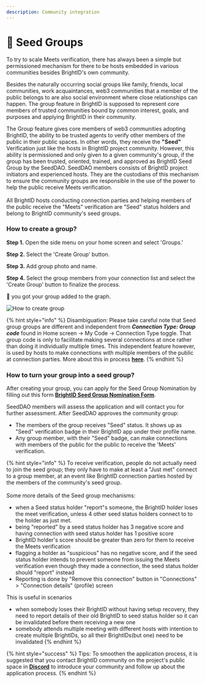 ```yaml
---
description: Community integration
---
```


# 🌱 Seed Groups

To try to scale Meets verification, there has always been a simple but permissioned mechanism for there to be hosts embedded in various communities besides BrightID's own community.

Besides the naturally occurring social groups like family, friends, local communities, work acquaintances, web3 communities that a member of the public belongs to are also social environment where close relationships can happen. The group feature in BrightID is supposed to represent core members of trusted communities bound by common interest, goals, and purposes and applying BrightID in their community.

The Group feature gives core members of web3 communities adopting BrightID, the ability to be trusted agents to verify other members of the public in their public spaces. In other words, they receive the **"Seed"** Verification just like the hosts in BrightID project community. However, this ability is permissioned and only given to a given community's group, if the group has been trusted, oriented, trained, and approved as BrightID Seed Group by the SeedDAO. SeedDAO members consists of BrightID project initiators and experienced hosts. They are the custodians of this mechanism to ensure the community groups are responsible in the use of the power to help the public receive Meets verification.\
\
All BrightID hosts conducting connection parties and helping members of the public receive the "Meets" verification are "Seed" status holders and belong to BrightID community's seed groups.

### How to create a group?

**Step 1.** Open the side menu on your home screen and select 'Groups.'

**Step 2.** Select the 'Create Group' button.

**Step 3.** Add group photo and name.

**Step 4.** Select the group members from your connection list and select the 'Create Group' button to finalize the process.

🎉  you got your group added to the graph.

![How to create group](<../../.gitbook/assets/Creating Group\_P1.png>)

{% hint style="info" %}
Disambiguation: Please take careful note that Seed group groups are different and independent from _**Connection Type: Group code**_ found in Home screen -> My Code -> Connection Type toggle. That group code is only to facilitate making several connections at once rather than doing it individually multiple times. This independent feature however, is used by hosts to make connections with multiple members of the public at connection parties. More about this in process [**here**](../making-connections/connection-process.md#making-group-connections).
{% endhint %}

### How to turn your group into a seed group?

After creating your group, you can apply for the Seed Group Nomination by filling out this form [**BrightID Seed Group Nomination Form**](https://docs.google.com/forms/d/e/1FAIpQLSd5ma8NIyNmOFfgYGOYXC0rQITWSQgLepe1xzIy5dDy5sNXRA/viewform).

SeedDAO members will assess the application and will contact you for further assessment. After SeedDAO approves the community group:

* The members of the group receives "Seed" status. It shows up as "Seed" verification badge in their BrightID app under their profile name.
* Any group member, with their "Seed" badge, can make connections with members of the public for the public to receive the 'Meets' verification.

{% hint style="info" %}
To receive verification, people do not actually need to join the seed group; they only have to make at least a "Just met" connect to a group member, at an event like BrightID connection parties hosted by the members of the community's seed group.\
\
Some more details of the Seed group mechanisms:

* when a Seed status holder "report"s someone, the BrightID holder loses the meet verification, unless 4 other seed status holders connect to to the holder as just met.
* being "reported" by a seed status holder has 3 negative score and having connection with seed status holder has 1 positive score
* BrightID holder's score should be greater than zero for them to receive the Meets verification
* flagging a holder as "suspicious" has no negative score, and if the seed status holder intends to prevent someone from issuing the Meets verification even though they made a connection, the seed status holder should "report" instead
* Reporting is done by "Remove this connection" button in "Connections" > "Connection details" (profile) screen

This is useful in scenarios

* when somebody loses their BrightID without having setup recovery, they need to report details of their old BrightID to seed status holder so it can be invalidated before them receiving a new one
* somebody attends multiple meeting with different hosts with intention to create multiple BrightIDs, so all their BrightIDs(but one) need to be invalidated
{% endhint %}

{% hint style="success" %}
Tips: To smoothen the application process, it is suggested that you contact BrightID community on the project's public space in [**Discord**](https://discord.com/servers/brightid-596752664906432522) to introduce your community and follow up about the application process.
{% endhint %}
